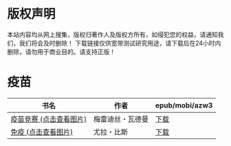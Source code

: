 # 版权声明

本站内容均从网上搜集，版权归著作人及版权方所有，如侵犯您的权益，请通知我们，我们将会及时删除！ 下载链接仅供宽带测试研究用途，请下载后在24小时内删除，请勿用于商业目的。请支持正版！

# 疫苗

| 书名 | 作者 | epub/mobi/azw3 |
| --- | --- | --- |
| [疫苗竞赛 (点击查看图片)](https://www.dushupai.com/attachment/2024/06/11/78bc67f4d6fdd34e.jpg) | 梅雷迪丝・瓦德曼 | [下载](https://url89.ctfile.com/f/31084289-1375510840-cfbe9d?p=8866) |
| [免疫 (点击查看图片)](https://www.dushupai.com/attachment/2024/06/07/495f4b6fd4f0cb99.jpg) | 尤拉・比斯 | [下载](https://url89.ctfile.com/f/31084289-1357038577-a46ac8?p=8866) |
